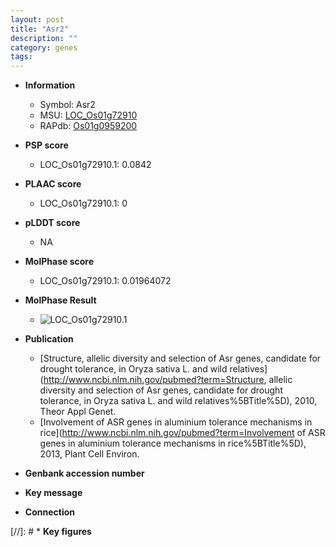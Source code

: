 ```yaml
---
layout: post
title: "Asr2"
description: ""
category: genes
tags: 
---
```


* **Information**  
    + Symbol: Asr2  
    + MSU: [LOC_Os01g72910](http://rice.plantbiology.msu.edu/cgi-bin/ORF_infopage.cgi?orf=LOC_Os01g72910)  
    + RAPdb: [Os01g0959200](http://rapdb.dna.affrc.go.jp/viewer/gbrowse_details/irgsp1?name=Os01g0959200)  

* **PSP score**  
    + LOC_Os01g72910.1: 0.0842 

* **PLAAC score**  
    + LOC_Os01g72910.1: 0 

* **pLDDT score**
    + NA


* **MolPhase score**
    + LOC_Os01g72910.1: 0.01964072

* **MolPhase Result**
    + ![LOC_Os01g72910.1](https://304243504.github.io/Pictures/LOC_Os01g/LOC_Os01g72910.1.png)

* **Publication**  
    + [Structure, allelic diversity and selection of Asr genes, candidate for drought tolerance, in Oryza sativa L. and wild relatives](http://www.ncbi.nlm.nih.gov/pubmed?term=Structure, allelic diversity and selection of Asr genes, candidate for drought tolerance, in Oryza sativa L. and wild relatives%5BTitle%5D), 2010, Theor Appl Genet.
    + [Involvement of ASR genes in aluminium tolerance mechanisms in rice](http://www.ncbi.nlm.nih.gov/pubmed?term=Involvement of ASR genes in aluminium tolerance mechanisms in rice%5BTitle%5D), 2013, Plant Cell Environ.

* **Genbank accession number**  

* **Key message**  

* **Connection**  

[//]: # * **Key figures**  



